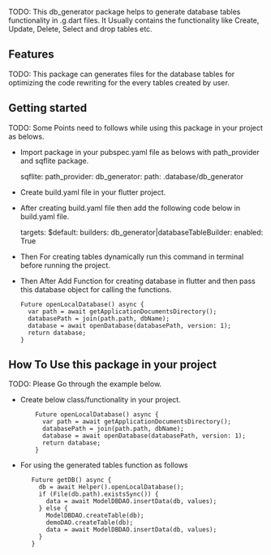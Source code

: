 TODO: This db_generator package helps to generate database tables functionality in .g.dart files.
It Usually contains the functionality like Create, Update, Delete, Select and drop tables etc.

## Features

TODO: This package can generates files for the database tables for optimizing the code rewriting for
 the every tables created by user.


## Getting started

TODO: Some Points need to follows while using this package in your project as belows.
- Import package in your pubspec.yaml file as belows with path_provider and sqflite package.

    sqflite:
    path_provider:
    db_generator:
      path: .database/db_generator

- Create build.yaml file in your flutter project.
- After creating build.yaml file then add the following code below in build.yaml file.

    targets:
      $default:
        builders:
          db_generator|databaseTableBuilder:
            enabled: True

- Then For creating tables dynamically run this command in terminal before running the project.
- Then After Add Function for creating database in flutter and then pass this database object for
calling the functions.

      Future openLocalDatabase() async {
        var path = await getApplicationDocumentsDirectory();
        databasePath = join(path.path, dbName);
        database = await openDatabase(databasePath, version: 1);
        return database;
      }


## How To Use this package in your project

TODO: Please Go through the example below.

- Create below class/functionality in your project.

          Future openLocalDatabase() async {
            var path = await getApplicationDocumentsDirectory();
            databasePath = join(path.path, dbName);
            database = await openDatabase(databasePath, version: 1);
            return database;
          }

- For using the generated tables function as follows

         Future getDB() async {
           db = await Helper().openLocalDatabase();
           if (File(db.path).existsSync()) {
             data = await ModelDBDAO.insertData(db, values);
           } else {
             ModelDBDAO.createTable(db);
             demoDAO.createTable(db);
             data = await ModelDBDAO.insertData(db, values);
           }
         }

